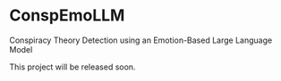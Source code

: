 # ConspEmoLLM
Conspiracy Theory Detection using an Emotion-Based Large Language Model

This project will be released soon. 
